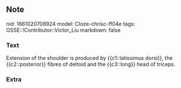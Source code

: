 ## Note
nid: 1661020708924
model: Cloze-chrisc-ff04e
tags: GSSE::!Contributor::Victor_Liu
markdown: false

### Text
Extension of the shoulder is produced by {{c1::latissimus dorsi}}, the {{c2::posterior}} fibres of deltoid and the {{c3::long}} head of triceps.

### Extra

